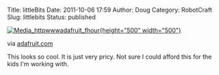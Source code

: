 Title: littleBits
Date: 2011-10-06 17:59
Author: Doug
Category: RobotCraft
Slug: littlebits
Status: published

[![Media_httpwwwadafruit_fhour](http://posterous.com/getfile/files.posterous.com/littleideas/aqpbwaykEmjwhrIpJalnzAxgdmjjbDwCJlbAbeGfdHekhlrvIiDFDofmzakb/media_httpwwwadafruit_fHour.jpg.scaled500.jpg){height="500" width="500"}](http://posterous.com/getfile/files.posterous.com/littleideas/aqpbwaykEmjwhrIpJalnzAxgdmjjbDwCJlbAbeGfdHekhlrvIiDFDofmzakb/media_httpwwwadafruit_fHour.jpg.scaled1000.jpg)

via [adafruit.com](http://www.adafruit.com/blog/2011/10/06/littlebits-closes-first-round-of-financing-also-enters-moma’s-collection/)

This looks so cool. It is just very pricy. Not sure I could afford this for the kids I'm working with.

